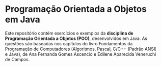 # Programação Orientada a Objetos em Java
Este repositório contém exercícios e exemplos da **disciplina de Programação Orientada a Objetos (POO)**, desenvolvidos em Java. As questões são baseadas nos capítulos do livro Fundamentos da Programação de Computadores (Algoritmos, Pascal, C/C++ (Padrão ANSI) e Java), de Ana Fernanda Gomes Ascencio e Edilene Aparecida Veneruchi de Campos.
